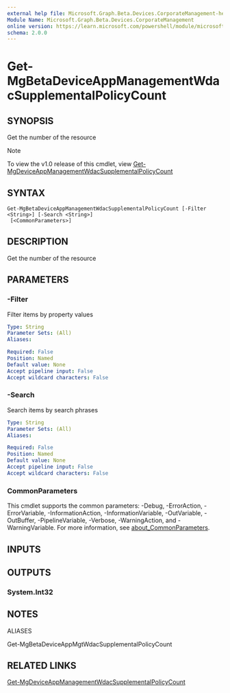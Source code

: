 ```yaml
---
external help file: Microsoft.Graph.Beta.Devices.CorporateManagement-help.xml
Module Name: Microsoft.Graph.Beta.Devices.CorporateManagement
online version: https://learn.microsoft.com/powershell/module/microsoft.graph.beta.devices.corporatemanagement/get-mgbetadeviceappmanagementwdacsupplementalpolicycount
schema: 2.0.0
---
```


# Get-MgBetaDeviceAppManagementWdacSupplementalPolicyCount

## SYNOPSIS
Get the number of the resource

> [!NOTE]
> To view the v1.0 release of this cmdlet, view [Get-MgDeviceAppManagementWdacSupplementalPolicyCount](/powershell/module/Microsoft.Graph.Devices.CorporateManagement/Get-MgDeviceAppManagementWdacSupplementalPolicyCount?view=graph-powershell-v1.0)

## SYNTAX

```
Get-MgBetaDeviceAppManagementWdacSupplementalPolicyCount [-Filter <String>] [-Search <String>]
 [<CommonParameters>]
```

## DESCRIPTION
Get the number of the resource

## PARAMETERS

### -Filter
Filter items by property values

```yaml
Type: String
Parameter Sets: (All)
Aliases:

Required: False
Position: Named
Default value: None
Accept pipeline input: False
Accept wildcard characters: False
```

### -Search
Search items by search phrases

```yaml
Type: String
Parameter Sets: (All)
Aliases:

Required: False
Position: Named
Default value: None
Accept pipeline input: False
Accept wildcard characters: False
```

### CommonParameters
This cmdlet supports the common parameters: -Debug, -ErrorAction, -ErrorVariable, -InformationAction, -InformationVariable, -OutVariable, -OutBuffer, -PipelineVariable, -Verbose, -WarningAction, and -WarningVariable. For more information, see [about_CommonParameters](http://go.microsoft.com/fwlink/?LinkID=113216).

## INPUTS

## OUTPUTS

### System.Int32
## NOTES

ALIASES

Get-MgBetaDeviceAppMgtWdacSupplementalPolicyCount

## RELATED LINKS
[Get-MgDeviceAppManagementWdacSupplementalPolicyCount](/powershell/module/Microsoft.Graph.Devices.CorporateManagement/Get-MgDeviceAppManagementWdacSupplementalPolicyCount?view=graph-powershell-v1.0)

